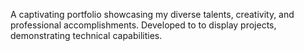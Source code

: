 A captivating portfolio showcasing my diverse talents, creativity, and professional accomplishments.
Developed to to display projects, demonstrating technical capabilities.
